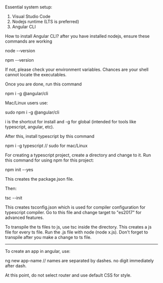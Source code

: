 Essential system setup:

1.  Visual Studio Code
2.  Nodejs runtime (LTS is preferred)
3.  Angular CLI

How to install Angular CLI?
after you have installed nodejs, ensure these commands are working

node --version

npm --version

If not, please check your environment variables. Chances are your shell cannot locate the executables.

Once you are done, run this command

npm i -g @angular/cli

Mac/Linux users use:

sudo npm i -g @angular/cli

i is the shortcut for install and -g for global (intended for tools like typescript, angular, etc).

After this, install typescript by this command

npm i -g typescript // sudo for mac/Linux

For creating a typescript project, create a directory and change to it. Run this command for using npm for this project:

npm init --yes

This creates the package.json file.

Then:

tsc --init

This creates tsconfig.json which is used for compiler configuration for typescript compiler. Go to this file and change target to "es2017" for advanced features.

To transpile the ts files to js, use tsc inside the directory. This creates a js file for every ts file. Run the .js file with node (node x.js). Don't forget to transpile after you make a change to ts file.

---

To create an app in angular, use:

ng new app-name // names are separated by dashes. no digit immediately after dash.

At this point, do not select router and use default CSS for style.
